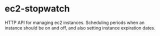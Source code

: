 # ec2-stopwatch
HTTP API for managing ec2 instances. Scheduling periods when an instance should be on and off, and also setting instance expiration dates.
